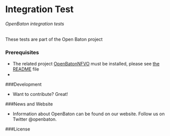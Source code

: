 Integration Test
======

###### OpenBaton integration tests


These tests are part of the Open Baton project


### Prerequisites

* The related project [OpenBatonNFVO](https://gitlab.fokus.fraunhofer.de/neutrino-dev/nfvo) must be installed, please see [the README](https://gitlab.fokus.fraunhofer.de/neutrino-dev/nfvo/blob/master/README.md) file
* 


###Development

* Want to contribute? Great!

###News and Website

* Information about OpenBaton can be found on our website. Follow us on Twitter @openbaton.

###License